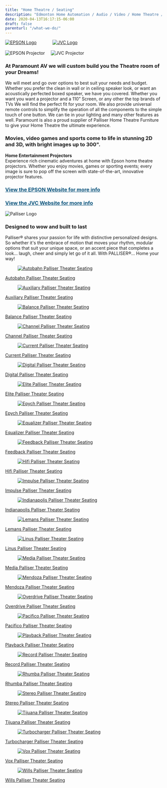 ```yaml
---
title: "Home Theatre / Seating"
description: "Edmonton Home Automation / Audio / Video / Home Theatre / Security / Surveillance"
date: 2020-04-13T16:17:15-06:00
draft: false
parenturl: "/what-we-do/"
---
```


<section class="section-sm">
    <div class="container">
        <div class="row justify-content-sm-center">
            <div class="col-lg-6 col-md-6 col-sm-7">
                <p>
                    <a href="http://www.epson.ca/cgi-bin/ceStore/jsp/home-theatre-projectors.do" target="_blank" title="View the EPSON Website"><img src="/images/sections/home-theatre/epson.png" alt="EPSON Logo" /></a>
                        &nbsp; &nbsp; &nbsp; &nbsp; &nbsp; &nbsp;  
                    <a href="https://www.jvc.ca/www/Consumer/products.aspx?h=C1" target="_blank" title="View the JVC Website"><img src="/images/sections/home-theatre/jvc.png" alt="JVC Logo" /></a>
                    <br /><br />
                    <img style="margin-right: 15px; " src="/images/sections/home-theatre/projector-01.png" alt="EPSON Projector" />
                    <img src="/images/sections/home-theatre/projector-02.png" alt="JVC Projector" />
                </p>
            </div>
            <div class="col-lg-6 col-md-6 col-sm-5">
                <h3>At Paramount AV we will custom build you the Theatre room of your Dreams!</h3>
							     <p class="content">We will meet and go over options to best suit your needs and budget. Whether you prefer the clean in wall or in ceiling speaker look, or want an acoustically perfected boxed speaker, we have you covered. Whether you want you want a projector and a 110” Screen, or any other the top brands of TVs We will find the perfect fit for your room. We also provide universal remote controls to simplify the operation of all the components to the simple touch of one button. We can tie in your lighting and many other features as well. Paramount is also a proud supplier of Palliser Home Theatre Furniture to give your Home Theatre the ultimate experience.</p>
                <h3>Movies, video games and sports come to life in stunning 2D and 3D, with bright images up to 300".</h3>
                    <p class="content"><strong>Home Entertainment Projectors</strong><br />Experience rich cinematic adventures at home with Epson home theatre projectors. Whether you enjoy movies, games or sporting events; every image is sure to pop off the screen with state-of-the-art, innovative projector features.</p>
                    <h3><a style="text-decoration: underline; color: #0c557d;" href="http://www.epson.ca/cgi-bin/ceStore/jsp/home-theatre-projectors.do" target="_blank">View the EPSON Website for more info</a></h3>
                    <h3><a style="text-decoration: underline; color: #0c557d;" href="https://www.jvc.ca/www/Consumer/products.aspx?h=C1" target="_blank">View the JVC Website for more info</a></h3>															   
            </div>
        </div>
    </div>
</section>
<section class="section-sm">
    <div class="container">
        <div class="row justify-content-sm-center">
            <div class="col-lg-6 col-md-6 col-sm-7">
                <p><img src="/images/sections/home-theatre/palliser.png" alt="Palliser Logo" /></p>
            </div>
            <div class="col-lg-6 col-md-6 col-sm-5">
                <h3>Designed to wow and built to last</h3>
                <p class="content">Palliser® shares your passion for life with distinctive personalized designs. So whether it's the embrace of motion that moves your rhythm, modular options that suit your unique space, or an accent piece that completes a look... laugh, cheer and simply let go of it all. With PALLISER®... Home your way!</p>		   
            </div>
        </div>
    </div>
</section>
<section class="section-sm text-center">
  <div class="container">
    <div class="isotope-wrap row row-70">
      <div class="col-sm-12">
        <div class="isotope row" data-isotope-layout="fitRows" data-isotope-group="gallery">
            <div class="col-12 col-md-6 col-lg-4 isotope-item">
                <a class="img-thumbnail-variant-1" href="https://www.palliser.com/home_theatre_seating" target="_blank" alt="">
                    <figure>
                        <img src="/images/products/palliser/autobahn.jpg" alt="Autobahn Palliser Theater Seating" />
                    </figure>
                    <div class="caption"><span class="icon">Autobahn Palliser Theater Seating</span></div>
                </a>
            </div>
            <div class="col-12 col-md-6 col-lg-4 isotope-item">
                <a class="img-thumbnail-variant-1" href="https://www.palliser.com/home_theatre_seating" target="_blank" alt="">
                    <figure>
                        <img src="/images/products/palliser/auxiliary.jpg" alt="Auxiliary Palliser Theater Seating" />
                    </figure>
                    <div class="caption"><span class="icon">Auxiliary Palliser Theater Seating</span></div>
                </a>
            </div>
            <div class="col-12 col-md-6 col-lg-4 isotope-item">
                <a class="img-thumbnail-variant-1" href="https://www.palliser.com/home_theatre_seating" target="_blank" alt="">
                    <figure>
                        <img src="/images/products/palliser/balance.jpg"  alt="Balance Palliser Theater Seating" />
                    </figure>
                    <div class="caption"><span class="icon">Balance Palliser Theater Seating</span></div>
                </a>
            </div>
            <div class="col-12 col-md-6 col-lg-4 isotope-item">
                <a class="img-thumbnail-variant-1" href="https://www.palliser.com/home_theatre_seating" target="_blank" alt="">
                    <figure>
                        <img src="/images/products/palliser/channel.jpg" alt="Channel Palliser Theater Seating" />
                    </figure>
                    <div class="caption"><span class="icon">Channel Palliser Theater Seating</span></div>
                </a>
            </div>
            <div class="col-12 col-md-6 col-lg-4 isotope-item">
                <a class="img-thumbnail-variant-1" href="https://www.palliser.com/home_theatre_seating" target="_blank" alt="">
                    <figure>
                        <img src="/images/products/palliser/current.jpg" alt="Current Palliser Theater Seating" />
                    </figure>
                    <div class="caption"><span class="icon">Current Palliser Theater Seating</span></div>
                </a>
            </div>
            <div class="col-12 col-md-6 col-lg-4 isotope-item">
                <a class="img-thumbnail-variant-1" href="https://www.palliser.com/home_theatre_seating" target="_blank" alt="">
                    <figure>
                        <img src="/images/products/palliser/digital.jpg" alt="Digital Palliser Theater Seating" />
                    </figure>
                    <div class="caption"><span class="icon">Digital Palliser Theater Seating</span></div>
                </a>
            </div>
            <div class="col-12 col-md-6 col-lg-4 isotope-item">
                <a class="img-thumbnail-variant-1" href="https://www.palliser.com/home_theatre_seating" target="_blank" alt="">
                    <figure>
                        <img src="/images/products/palliser/elite.jpg" alt="Elite Palliser Theater Seating" />
                    </figure>
                    <div class="caption"><span class="icon">Elite Palliser Theater Seating</span></div>
                </a>
            </div>
            <div class="col-12 col-md-6 col-lg-4 isotope-item">
                <a class="img-thumbnail-variant-1" href="https://www.palliser.com/home_theatre_seating" target="_blank" alt="">
                    <figure>
                        <img src="/images/products/palliser/epych.jpg" alt="Epych Palliser Theater Seating" />
                    </figure>
                    <div class="caption"><span class="icon">Epych Palliser Theater Seating</span></div>
                </a>
            </div>
            <div class="col-12 col-md-6 col-lg-4 isotope-item">
                <a class="img-thumbnail-variant-1" href="https://www.palliser.com/home_theatre_seating" target="_blank" alt="">
                    <figure>
                        <img src="/images/products/palliser/equalizer.jpg" alt="Equalizer Palliser Theater Seating" />
                    </figure>
                    <div class="caption"><span class="icon">Equalizer Palliser Theater Seating</span></div>
                </a>
            </div>
            <div class="col-12 col-md-6 col-lg-4 isotope-item">
                <a class="img-thumbnail-variant-1" href="https://www.palliser.com/home_theatre_seating" target="_blank" alt="">
                    <figure>
                        <img src="/images/products/palliser/feedback.jpg" alt="Feedback Palliser Theater Seating" />
                    </figure>
                    <div class="caption"><span class="icon">Feedback Palliser Theater Seating</span></div>
                </a>
            </div>
            <div class="col-12 col-md-6 col-lg-4 isotope-item">
                <a class="img-thumbnail-variant-1" href="https://www.palliser.com/home_theatre_seating" target="_blank" alt="">
                    <figure>
                        <img src="/images/products/palliser/hifi.jpg" alt="Hifi Palliser Theater Seating" />
                    </figure>
                    <div class="caption"><span class="icon">Hifi Palliser Theater Seating</span></div>
                </a>
            </div>
            <div class="col-12 col-md-6 col-lg-4 isotope-item">
                <a class="img-thumbnail-variant-1" href="https://www.palliser.com/home_theatre_seating" target="_blank" alt="">
                    <figure>
                        <img src="/images/products/palliser/impulse.jpg" alt="Impulse Palliser Theater Seating" />
                    </figure>
                    <div class="caption"><span class="icon">Impulse Palliser Theater Seating</span></div>
                </a>
            </div>
            <div class="col-12 col-md-6 col-lg-4 isotope-item">
                <a class="img-thumbnail-variant-1" href="https://www.palliser.com/home_theatre_seating" target="_blank" alt="">
                    <figure>
                        <img src="/images/products/palliser/indianapolis.jpg" alt="Indianapolis Palliser Theater Seating" />
                    </figure>
                    <div class="caption"><span class="icon">Indianapolis Palliser Theater Seating</span></div>
                </a>
            </div>
            <div class="col-12 col-md-6 col-lg-4 isotope-item">
                <a class="img-thumbnail-variant-1" href="https://www.palliser.com/home_theatre_seating" target="_blank" alt="">
                    <figure>
                        <img src="/images/products/palliser/lemans.jpg" alt="Lemans Palliser Theater Seating" />
                    </figure>
                    <div class="caption"><span class="icon">Lemans Palliser Theater Seating</span></div>
                </a>
            </div>
            <div class="col-12 col-md-6 col-lg-4 isotope-item">
                <a class="img-thumbnail-variant-1" href="https://www.palliser.com/home_theatre_seating" target="_blank" alt="">
                    <figure>
                        <img src="/images/products/palliser/linus.jpg" alt="Linus Palliser Theater Seating" />
                    </figure>
                    <div class="caption"><span class="icon">Linus Palliser Theater Seating</span></div>
                </a>
            </div>
            <div class="col-12 col-md-6 col-lg-4 isotope-item">
                <a class="img-thumbnail-variant-1" href="https://www.palliser.com/home_theatre_seating" target="_blank" alt="">
                    <figure>
                        <img src="/images/products/palliser/media.jpg" alt="Media Palliser Theater Seating" />
                    </figure>
                    <div class="caption"><span class="icon">Media Palliser Theater Seating</span></div>
                </a>
            </div>
            <div class="col-12 col-md-6 col-lg-4 isotope-item">
                <a class="img-thumbnail-variant-1" href="https://www.palliser.com/home_theatre_seating" target="_blank" alt="">
                    <figure>
                        <img src="/images/products/palliser/mendoza.jpg" alt="Mendoza Palliser Theater Seating" />
                    </figure>
                    <div class="caption"><span class="icon">Mendoza Palliser Theater Seating</span></div>
                </a>
            </div>
            <div class="col-12 col-md-6 col-lg-4 isotope-item">
                <a class="img-thumbnail-variant-1" href="https://www.palliser.com/home_theatre_seating" target="_blank" alt="">
                    <figure>
                        <img src="/images/products/palliser/overdrive.jpg" alt="Overdrive Palliser Theater Seating" />
                    </figure>
                    <div class="caption"><span class="icon">Overdrive Palliser Theater Seating</span></div>
                </a>
            </div>
            <div class="col-12 col-md-6 col-lg-4 isotope-item">
                <a class="img-thumbnail-variant-1" href="https://www.palliser.com/home_theatre_seating" target="_blank" alt="">
                    <figure>
                        <img src="/images/products/palliser/pacifico.jpg" alt="Pacifico Palliser Theater Seating" />
                    </figure>
                    <div class="caption"><span class="icon">Pacifico Palliser Theater Seating</span></div>
                </a>
            </div>
            <div class="col-12 col-md-6 col-lg-4 isotope-item">
                <a class="img-thumbnail-variant-1" href="https://www.palliser.com/home_theatre_seating" target="_blank" alt="">
                    <figure>
                        <img src="/images/products/palliser/playback.jpg" alt="Playback Palliser Theater Seating" />
                    </figure>
                    <div class="caption"><span class="icon">Playback Palliser Theater Seating</span></div>
                </a>
            </div>
            <div class="col-12 col-md-6 col-lg-4 isotope-item">
                <a class="img-thumbnail-variant-1" href="https://www.palliser.com/home_theatre_seating" target="_blank" alt="">
                    <figure>
                        <img src="/images/products/palliser/record.jpg" alt="Record Palliser Theater Seating" />
                    </figure>
                    <div class="caption"><span class="icon">Record Palliser Theater Seating</span></div>
                </a>
            </div>
            <div class="col-12 col-md-6 col-lg-4 isotope-item">
                <a class="img-thumbnail-variant-1" href="https://www.palliser.com/home_theatre_seating" target="_blank" alt="">
                    <figure>
                        <img src="/images/products/palliser/rhumba.jpg" alt="Rhumba Palliser Theater Seating" />
                    </figure>
                    <div class="caption"><span class="icon">Rhumba Palliser Theater Seating</span></div>
                </a>
            </div>
            <div class="col-12 col-md-6 col-lg-4 isotope-item">
                <a class="img-thumbnail-variant-1" href="https://www.palliser.com/home_theatre_seating" target="_blank" alt="">
                    <figure>
                        <img src="/images/products/palliser/stereo.jpg" alt="Stereo Palliser Theater Seating" />
                    </figure>
                    <div class="caption"><span class="icon">Stereo Palliser Theater Seating</span></div>
                </a>
            </div>
            <div class="col-12 col-md-6 col-lg-4 isotope-item">
                <a class="img-thumbnail-variant-1" href="https://www.palliser.com/home_theatre_seating" target="_blank" alt="">
                    <figure>
                        <img src="/images/products/palliser/tijuana.jpg" alt="Tijuana Palliser Theater Seating" />
                    </figure>
                    <div class="caption"><span class="icon">Tijuana Palliser Theater Seating</span></div>
                </a>
            </div>
            <div class="col-12 col-md-6 col-lg-4 isotope-item">
                <a class="img-thumbnail-variant-1" href="https://www.palliser.com/home_theatre_seating" target="_blank" alt="">
                    <figure>
                        <img src="/images/products/palliser/turbocharger.jpg" alt="Turbocharger Palliser Theater Seating" />
                    </figure>
                    <div class="caption"><span class="icon">Turbocharger Palliser Theater Seating</span></div>
                </a>
            </div>
            <div class="col-12 col-md-6 col-lg-4 isotope-item">
                <a class="img-thumbnail-variant-1" href="https://www.palliser.com/home_theatre_seating" target="_blank" alt="">
                    <figure>
                        <img src="/images/products/palliser/vox.jpg" alt="Vox Palliser Theater Seating" />
                    </figure>
                    <div class="caption"><span class="icon">Vox Palliser Theater Seating</span></div>
                </a>
            </div>
            <div class="col-12 col-md-6 col-lg-4 isotope-item">
                <a class="img-thumbnail-variant-1" href="https://www.palliser.com/home_theatre_seating" target="_blank" alt="">
                    <figure>
                        <img src="/images/products/palliser/wills.jpg" alt="Wills Palliser Theater Seating" />
                    </figure>
                    <div class="caption"><span class="icon">Wills Palliser Theater Seating</span></div>
                </a>
            </div>
        </div>
      </div>
    </div>
</section>
